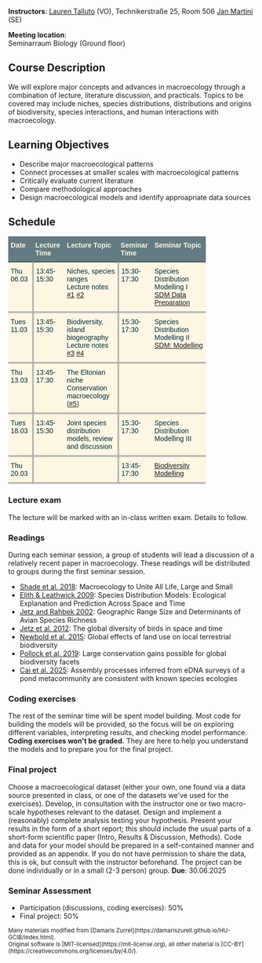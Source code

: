 **Instructors**: [Lauren Talluto](mailto:lauren.talluto@uibk.ac.at) (VO), Technikerstraße 25, Room 506
[Jan Martini](mailto:jan.martini@uibk.ac.at) (SE)


**Meeting location**:  
Seminarraum Biology (Ground floor)

## Course Description
We will explore major concepts and advances in macroecology through a combination of lecture, literature discussion, and practicals. Topics to be covered may include niches, species distributions, distributions and origins of biodiversity, species interactions, and human interactions with macroecology.

## Learning Objectives
* Describe major macroecological patterns
* Connect processes at smaller scales with macroecological patterns
* Critically evaluate current literature
* Compare methodological approaches
* Design macroecological models and identify approapriate data sources 

## Schedule

<style type="text/css">
.tg  {border-collapse:collapse;border-color:#93a1a1;border-spacing:0;}
.tg td{background-color:#fdf6e3;border-color:#93a1a1;border-style:solid;border-width:0px;color:#002b36;
  font-family:Arial, sans-serif;font-size:14px;overflow:hidden;padding:10px 5px;word-break:normal;}
.tg th{background-color:#657b83;border-color:#93a1a1;border-style:solid;border-width:0px;color:#fdf6e3;
  font-family:Arial, sans-serif;font-size:14px;font-weight:normal;overflow:hidden;padding:10px 5px;word-break:normal;}
.tg .tg-fymr{border-color:inherit;font-weight:bold;text-align:left;vertical-align:top}
.tg .tg-0pky{border-color:inherit;text-align:left;vertical-align:top}
.tg .tg-bord{border-color:inherit;text-align:left;vertical-align:top;border-right: double gray}
</style>
<table class="tg" style="undefined;table-layout: fixed; width: 80%">
<colgroup>
<col style="width: 10%">
<col style="width: 10%">
<col style="width: 25%">
<col style="width: 10%">
<col style="width: 25%">
</colgroup>
<thead>
  <tr>
    <th class="tg-fymr">Date</th>
    <th class="tg-fymr">Lecture Time</th>
    <th class="tg-fymr">Lecture Topic</th>
    <th class="tg-fymr">Seminar Time</th>
    <th class="tg-fymr">Seminar Topic</th>
  </tr>
</thead>
<tbody>
 <tr style="border-bottom: double gray">
    <td class="tg-bord">Thu 06.03</td>
    <td class="tg-0pky">13:45-15:30</td>
    <td class="tg-bord">Niches, species ranges<br/>Lecture notes <a href="https://fileshare.uibk.ac.at/f/1545d34b2dc046109178/?dl=1">#1</a> <a href="https://fileshare.uibk.ac.at/f/7cbecde9b0614eb68100/?dl=1">#2</a></td>
    <td class="tg-0pky">15:30-17:30</td>
    <td class="tg-0pky">Species Distribution Modelling I<br/><a href="sdm_prep.html">SDM Data Preparation</a></td>
  </tr>
  

<tr style="border-bottom: double gray">
    <td class="tg-bord">Tues 11.03</td>
    <td class="tg-0pky">13:45-15:30</td>
    <td class="tg-bord">Biodiversity, island biogeography<br/>Lecture notes <a href="https://fileshare.uibk.ac.at/f/99195db2e6f64da4a3a2/?dl=1">#3</a> <a href="https://fileshare.uibk.ac.at/f/6a0db75e6fbd4d47bf01/?dl=1">#4</a></td>
    <td class="tg-0pky">15:30-17:30</td>
    <td class="tg-0pky">Species Distribution Modelling II<br/><a href="sdm.html">SDM: Modelling</a></td>
  </tr>

  
<tr style="border-bottom: double gray">
    <td class="tg-bord">Thu 13.03</td>
    <td class="tg-0pky">13:45-17:30</td>
    <td class="tg-bord">The Eltonian niche<br/>
      Conservation macroecology (<a href="https://fileshare.uibk.ac.at/f/de11186bde3c46789318/?dl=1">#5</a>)</td>
    <td class="tg-0pky"></td>
    <td class="tg-0pky"></td>
  </tr>

<tr style="border-bottom: double gray">
    <td class="tg-bord">Tues 18.03</td>
    <td class="tg-0pky">13:45-15:30</td>
    <td class="tg-bord">Joint species distribution models, review and discussion</td>
    <td class="tg-0pky">15:30-17:30</td>
    <td class="tg-0pky">Species Distribution Modelling III</td>
  </tr>


<tr style="border-bottom: double gray">
    <td class="tg-bord">Thu 20.03</td>
    <td class="tg-0pky"></td>
    <td class="tg-bord"></td>
    <td class="tg-0pky">13:45-17:30</td>
    <td class="tg-0pky"><a href="biodiversity.html">Biodiversity Modelling</a></td>
  </tr>
</tbody>
</table>

### Lecture exam
The lecture will be marked with an in-class written exam. Details to follow.

### Readings
During each seminar session, a group of students will lead a discussion of a relatively recent paper in macroecology. These readings will be distributed to groups during the first seminar session.

* [Shade et al. 2018](https://www.cell.com/trends/ecology-evolution/fulltext/S0169-5347(18)30186-1): Macroecology to Unite All Life, Large and Small
* [Elith & Leathwick 2009](https://www.annualreviews.org/doi/full/10.1146/annurev.ecolsys.110308.120159): Species Distribution Models: Ecological Explanation and Prediction Across Space and Time
* [Jetz and Rahbek 2002](https://science.sciencemag.org/content/297/5586/1548.abstract): Geographic Range Size and Determinants of Avian Species Richness
* [Jetz et al. 2012](https://www.nature.com/articles/nature11631): The global diversity of birds in space and time
* [Newbold et al. 2015](https://www.nature.com/articles/nature14324): Global effects of land use on local terrestrial biodiversity
* [Pollock et al. 2019](https://www.nature.com/articles/nature22368): Large conservation gains possible for global biodiversity facets
* [Cai et al. 2025](https://nsojournals.onlinelibrary.wiley.com/doi/10.1111/ecog.07461): Assembly processes inferred from eDNA surveys of a pond metacommunity are consistent with known species ecologies



### Coding exercises
The rest of the seminar time will be spent model building. Most code for building the models will be provided, so the focus will be on exploring different variables, interpreting results, and checking model performance. **Coding exercises won't be graded.** They are here to help you understand the models and to prepare you for the final project.

### Final project
Choose a macroecological dataset (either your own, one found via a data source presented in class, or one of the datasets we've used for the exercises). Develop, in consultation with the instructor one or two macro-scale hypotheses relevant to the dataset. Design and implement a (reasonably) complete analysis testing your hypothesis. Present your results in the form of a short report; this should include the usual parts of a short-form scientific paper (Intro, Results & Discussion, Methods). Code and data for your model should be prepared in a self-contained manner and provided as an appendix. If you do not have permission to share the data, this is ok, but consult with the instructor beforehand. The project can be done individually or in a small (2-3 person) group. **Due**: 30.06.2025

### Seminar Assessment
* Participation (discussions, coding exercises): 50%
* Final project: 50%


<small>
Many materials modified from [Damaris Zurrel](https://damariszurell.github.io/HU-GCIB/index.html). 
<br/> Original software is [MIT-licensed](https://mit-license.org), all other material is [CC-BY](https://creativecommons.org/licenses/by/4.0/).
</small>